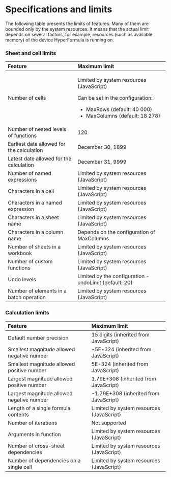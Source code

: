 # Specifications and limits

The following table presents the limits of features. Many of them
are bounded only by the system resources. It means that the actual
limit depends on several factors, for example,
resources (such as available memory) of the device HyperFormula
is running on.

### Sheet and cell limits

<table>
  <thead>
    <tr>
      <th style="text-align:left">Feature</th>
      <th style="text-align:left">Maximum limit</th>
    </tr>
  </thead>
  <tbody>
    <tr>
      <td style="text-align:left">Number of cells</td>
      <td style="text-align:left">
        <p>Limited by system resources (JavaScript)</p>
        <p></p>
        <p>Can be set in the configuration:</p>
        <ul>
          <li>MaxRows (default: 40 000)</li>
          <li>MaxColumns (default: 18 278)</li>
        </ul>
      </td>
    </tr>
    <tr>
      <td style="text-align:left">Number of nested levels of functions</td>
      <td style="text-align:left">120</td>
    </tr>
    <tr>
      <td style="text-align:left">Earliest date allowed for the calculation</td>
      <td style="text-align:left">December 30, 1899</td>
    </tr>
    <tr>
      <td style="text-align:left">Latest date allowed for the calculation</td>
      <td style="text-align:left">December 31, 9999</td>
    </tr>
    <tr>
      <td style="text-align:left">Number of named expressions</td>
      <td style="text-align:left">Limited by system resources (JavaScript)</td>
    </tr>
    <tr>
      <td style="text-align:left">Characters in a cell</td>
      <td style="text-align:left">Limited by system resources (JavaScript)</td>
    </tr>
    <tr>
      <td style="text-align:left">Characters in a named expression</td>
      <td style="text-align:left">Limited by system resources (JavaScript)</td>
    </tr>
    <tr>
      <td style="text-align:left">Characters in a sheet name</td>
      <td style="text-align:left">Limited by system resources (JavaScript)</td>
    </tr>
    <tr>
      <td style="text-align:left">Characters in a column name</td>
      <td style="text-align:left">Depends on the configuration of MaxColumns</td>
    </tr>
    <tr>
      <td style="text-align:left">Number of sheets in a workbook</td>
      <td style="text-align:left">Limited by system resources (JavaScript)</td>
    </tr>
    <tr>
      <td style="text-align:left">Number of custom functions</td>
      <td style="text-align:left">Limited by system resources (JavaScript)</td>
    </tr>
    <tr>
      <td style="text-align:left">Undo levels</td>
      <td style="text-align:left">Limited by the configuration - undoLimit (default: 20)</td>
    </tr>
    <tr>
      <td style="text-align:left">Number of elements in a batch operation</td>
      <td style="text-align:left">Limited by system resources (JavaScript)</td>
    </tr>
  </tbody>
</table>

### Calculation limits

| Feature | Maximum limit |
| :--- | :--- |
| Default number precision | 15 digits \(inherited from JavaScript\) |
| Smallest magnitude allowed negative number | -5E-324 \(inherited from JavaScript\) |
| Smallest magnitude allowed positive number | 5E-324 \(inherited from JavaScript\) |
| Largest magnitude allowed positive number | 1.79E+308 \(inherited from JavaScript\) |
| Largest magnitude allowed negative number | -1.79E+308 \(inherited from JavaScript\) |
| Length of a single formula contents | Limited by system resources \(JavaScript\) |
| Number of iterations | Not supported |
| Arguments in function | Limited by system resources \(JavaScript\) |
| Number of cross-sheet dependencies | Limited by system resources \(JavaScript\) |
| Number of dependencies on a single cell | Limited by system resources \(JavaScript\) |